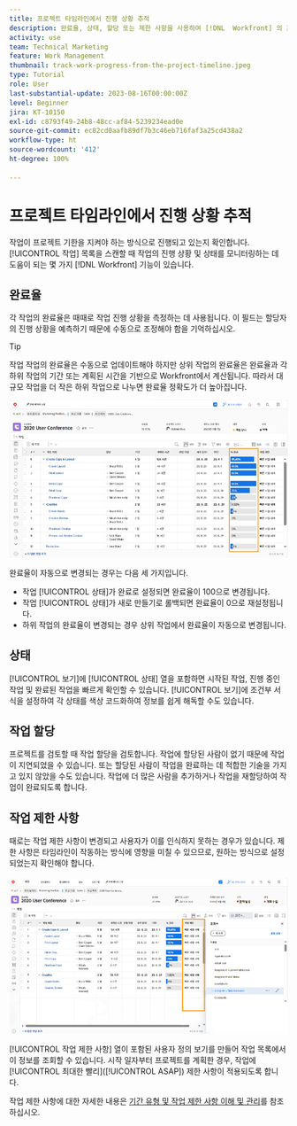 ```yaml
---
title: 프로젝트 타임라인에서 진행 상황 추적
description: 완료율, 상태, 할당 또는 제한 사항을 사용하여 [!DNL  Workfront] 의 프로젝트 타임라인에서 작업의 진행 상황을 추적하는 방법을 알아봅니다.
activity: use
team: Technical Marketing
feature: Work Management
thumbnail: track-work-progress-from-the-project-timeline.jpeg
type: Tutorial
role: User
last-substantial-update: 2023-08-16T00:00:00Z
level: Beginner
jira: KT-10150
exl-id: c8793f49-24b8-48cc-af84-5239234ead0e
source-git-commit: ec82cd0aafb89df7b3c46eb716faf3a25cd438a2
workflow-type: ht
source-wordcount: '412'
ht-degree: 100%

---
```


# 프로젝트 타임라인에서 진행 상황 추적

작업이 프로젝트 기한을 지켜야 하는 방식으로 진행되고 있는지 확인합니다. [!UICONTROL 작업] 목록을 스캔할 때 작업의 진행 상황 및 상태를 모니터링하는 데 도움이 되는 몇 가지 [!DNL  Workfront] 기능이 있습니다.

## 완료율

각 작업의 완료율은 때때로 작업 진행 상황을 측정하는 데 사용됩니다. 이 필드는 할당자의 진행 상황을 예측하기 때문에 수동으로 조정해야 함을 기억하십시오.

>[!TIP]
>
>작업 작업의 완료율은 수동으로 업데이트해야 하지만 상위 작업의 완료율은 완료율과 각 하위 작업의 기간 또는 계획된 시간을 기반으로 Workfront에서 계산됩니다. 따라서 대규모 작업을 더 작은 하위 작업으로 나누면 완료율 정확도가 더 높아집니다.


![[!UICONTROL 완료율] 열을 보여 주는 프로젝트 작업 목록](assets/planner-fund-task-percent-complete.png)

완료율이 자동으로 변경되는 경우는 다음 세 가지입니다.

* 작업 [!UICONTROL 상태]가 완료로 설정되면 완료율이 100으로 변경됩니다.
* 작업 [!UICONTROL 상태]가 새로 만들기로 롤백되면 완료율이 0으로 재설정됩니다.
* 하위 작업의 완료율이 변경되는 경우 상위 작업에서 완료율이 자동으로 변경됩니다.

## 상태

[!UICONTROL 보기]에 [!UICONTROL 상태] 열을 포함하면 시작된 작업, 진행 중인 작업 및 완료된 작업을 빠르게 확인할 수 있습니다. [!UICONTROL 보기]에 조건부 서식을 설정하여 각 상태를 색상 코드화하여 정보를 쉽게 해독할 수도 있습니다.

## 작업 할당

프로젝트를 검토할 때 작업 할당을 검토합니다. 작업에 할당된 사람이 없기 때문에 작업이 지연되었을 수 있습니다. 또는 할당된 사람이 작업을 완료하는 데 적합한 기술을 가지고 있지 않았을 수도 있습니다. 작업에 더 많은 사람을 추가하거나 작업을 재할당하여 작업이 완료되도록 합니다.

## 작업 제한 사항

때로는 작업 제한 사항이 변경되고 사용자가 이를 인식하지 못하는 경우가 있습니다. 제한 사항은 타임라인이 작동하는 방식에 영향을 미칠 수 있으므로, 원하는 방식으로 설정되었는지 확인해야 합니다.

![작업 제한 사항 열을 보여 주는 프로젝트 작업 목록](assets/planner-fund-task-constraint.png)

[!UICONTROL 작업 제한 사항] 열이 포함된 사용자 정의 보기를 만들어 작업 목록에서 이 정보를 조회할 수 있습니다. 시작 일자부터 프로젝트를 계획한 경우, 작업에 [!UICONTROL 최대한 빨리]([!UICONTROL ASAP]) 제한 사항이 적용되도록 합니다.

작업 제한 사항에 대한 자세한 내용은 [기간 유형 및 작업 제한 사항 이해 및 관리](https://experienceleague.adobe.com/docs/workfront-learn/tutorials-workfront/manage-work/intermediate-projects/understand-and-manage-duration-types-and-task-constraints.html)를 참조하십시오.

